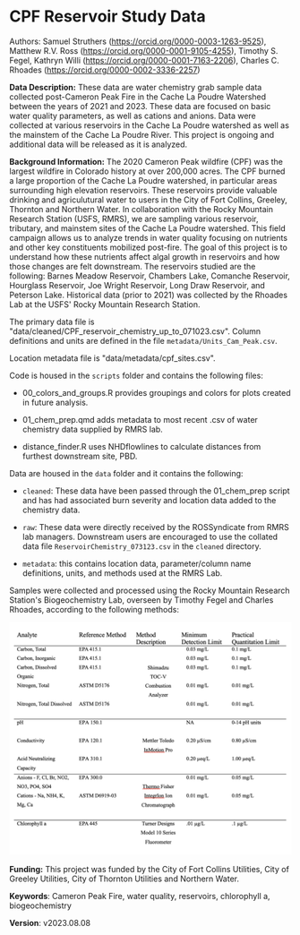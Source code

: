 # CPF Reservoir Study Data

Authors: Samuel Struthers (<https://orcid.org/0000-0003-1263-9525>), Matthew R.V. Ross (<https://orcid.org/0000-0001-9105-4255>), Timothy S. Fegel, Kathryn Willi (<https://orcid.org/0000-0001-7163-2206>), Charles C. Rhoades (<https://orcid.org/0000-0002-3336-2257>)

**Data Description:** These data are water chemistry grab sample data collected post-Cameron Peak Fire in the Cache La Poudre Watershed between the years of 2021 and 2023. These data are focused on basic water quality parameters, as well as cations and anions. Data were collected at various reservoirs in the Cache La Poudre watershed as well as the mainstem of the Cache La Poudre River. This project is ongoing and additional data will be released as it is analyzed.

**Background Information:** The 2020 Cameron Peak wildfire (CPF) was the largest wildfire in Colorado history at over 200,000 acres. The CPF burned a large proportion of the Cache La Poudre watershed, in particular areas surrounding high elevation reservoirs. These reservoirs provide valuable drinking and agriculutural water to users in the City of Fort Collins, Greeley, Thornton and Northern Water. In collaboration with the Rocky Mountain Research Station (USFS, RMRS), we are sampling various reservoir, tributary, and mainstem sites of the Cache La Poudre watershed. This field campaign allows us to analyze trends in water quality focusing on nutrients and other key constituents mobilized post-fire. The goal of this project is to understand how these nutrients affect algal growth in reservoirs and how those changes are felt downstream. The reservoirs studied are the following: Barnes Meadow Reservoir, Chambers Lake, Comanche Reservoir, Hourglass Reservoir, Joe Wright Reservoir, Long Draw Reservoir, and Peterson Lake. Historical data (prior to 2021) was collected by the Rhoades Lab at the USFS' Rocky Mountain Research Station.


The primary data file is "data/cleaned/CPF_reservoir_chemistry_up_to_071023.csv". Column definitions and units are defined in the file `metadata/Units_Cam_Peak.csv`.

Location metadata file is "data/metadata/cpf_sites.csv".

Code is housed in the `scripts` folder and contains the following files:

-   00_colors_and_groups.R provides groupings and colors for plots created in future analysis.

-   01_chem_prep.qmd adds metadata to most recent .csv of water chemistry data supplied by RMRS lab.

-   distance_finder.R uses NHDflowlines to calculate distances from furthest downstream site, PBD.

Data are housed in the `data` folder and it contains the following:

-   `cleaned`: These data have been passed through the 01_chem_prep script and has had associated burn severity and location data added to the chemistry data.

-   `raw`: These data were directly received by the ROSSyndicate from RMRS lab managers. Downstream users are encouraged to use the collated data file `ReservoirChemistry_073123.csv` in the `cleaned` directory.

-   `metadata`: this contains location data, parameter/column name definitions, units, and methods used at the RMRS Lab.

Samples were collected and processed using the Rocky Mountain Research Station's Biogeochemistry Lab, overseen by Timothy Fegel and Charles Rhoades, according to the following methods:

![List of parameters sampled and analytical methods used during the course of this study (adapted from the USFS Rocky Mountain Research Station's 2020 Quality Assurance Procedure Plan](data/metadata/rmrs_procedures.png)

**Funding:** This project was funded by the City of Fort Collins Utilities, City of Greeley Utilities, City of Thornton Utilities and Northern Water.

**Keywords**: Cameron Peak Fire, water quality, reservoirs, chlorophyll a, biogeochemistry

**Version**: v2023.08.08
